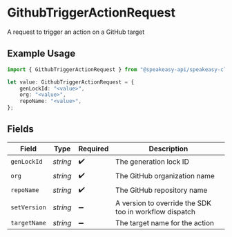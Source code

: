 # GithubTriggerActionRequest

A request to trigger an action on a GitHub target

## Example Usage

```typescript
import { GithubTriggerActionRequest } from "@speakeasy-api/speakeasy-client-sdk-typescript/sdk/models/shared";

let value: GithubTriggerActionRequest = {
    genLockId: "<value>",
    org: "<value>",
    repoName: "<value>",
};
```

## Fields

| Field                                                  | Type                                                   | Required                                               | Description                                            |
| ------------------------------------------------------ | ------------------------------------------------------ | ------------------------------------------------------ | ------------------------------------------------------ |
| `genLockId`                                            | *string*                                               | :heavy_check_mark:                                     | The generation lock ID                                 |
| `org`                                                  | *string*                                               | :heavy_check_mark:                                     | The GitHub organization name                           |
| `repoName`                                             | *string*                                               | :heavy_check_mark:                                     | The GitHub repository name                             |
| `setVersion`                                           | *string*                                               | :heavy_minus_sign:                                     | A version to override the SDK too in workflow dispatch |
| `targetName`                                           | *string*                                               | :heavy_minus_sign:                                     | The target name for the action                         |
